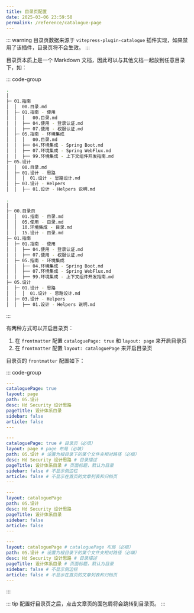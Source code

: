 ```yaml
---
title: 目录页配置
date: 2025-03-06 23:59:50
permalink: /reference/catalogue-page
---
```


::: warning
目录页数据来源于 `vitepress-plugin-catalogue` 插件实现，如果禁用了该插件，目录页将不会生效。
:::

目录页本质上是一个 Markdown 文档，因此可以与其他文档一起放到任意目录下，如：

::: code-group

```sh [当前文件夹] {4,10,15}
.
│
├─ 01.指南
│  │  00.目录.md
│  ├─ 01.指南 - 使用
│  │  │   00.目录.md
│  │  ├── 04.使用 - 登录认证.md
│  │  ├── 07.使用 - 权限认证.md
│  ├─ 05.指南 - 环境集成
│  │  │   00.目录.md
│  │  ├── 04.环境集成 - Spring Boot.md
│  │  ├── 07.环境集成 - Spring WebFlux.md
│  │  ├── 99.环境集成 - 上下文组件开发指南.md
├─ 05.设计
│  │  00.目录.md
│  ├─ 01.设计 - 思路
│  │  │  01.设计 - 思路设计.md
│  ├─ 03.设计 - Helpers
│  │  ├── 01.设计 - Helpers 说明.md
```

```sh [专门创建目录页文件夹] {3-7}
.
│
├─ 00.目录页
│  │  01.指南 - 目录.md
│  │  05.使用 - 目录.md
│  │  10.环境集成 - 目录.md
│  │  15.设计 - 目录.md
├─ 01.指南
│  ├─ 01.指南 - 使用
│  │  ├── 04.使用 - 登录认证.md
│  │  ├── 07.使用 - 权限认证.md
│  ├─ 05.指南 - 环境集成
│  │  ├── 04.环境集成 - Spring Boot.md
│  │  ├── 07.环境集成 - Spring WebFlux.md
│  │  ├── 99.环境集成 - 上下文组件开发指南.md
├─ 05.设计
│  ├─ 01.设计 - 思路
│  │  │  01.设计 - 思路设计.md
│  ├─ 03.设计 - Helpers
│  │  ├── 01.设计 - Helpers 说明.md
```

:::

有两种方式可以开启目录页：

1. 在 `frontmatter` 配置 `cataloguePage: true` 和 `layout: page` 来开启目录页
2. 在 `frontmatter` 配置 `layout: cataloguePage` 来开启目录页

目录页的 `frontmatter` 配置如下：

::: code-group

```yaml [方式 1]
---
cataloguePage: true
layout: page
path: 05.设计
desc: Hd Security 设计思路
pageTitle: 设计体系目录
sidebar: false
article: false
---
```

```yaml [方式 1 带注释]
---
cataloguePage: true # 目录页（必填）
layout: page # page 布局（必填）
path: 05.设计 # 设置为根目录下的某个文件夹相对路径（必填）
desc: Hd Security 设计思路 # 目录描述
pageTitle: 设计体系目录 # 页面标题，默认为目录
sidebar: false # 不显示侧边栏
article: false # 不显示在首页的文章列表和归档页
---
```

```yaml [方式 2]
---
layout: cataloguePage
path: 05.设计
desc: Hd Security 设计思路
pageTitle: 设计体系目录
sidebar: false
article: false
---
```

```yaml [方式 2 带注释]
---
layout: cataloguePage # cataloguePage 布局（必填）
path: 05.设计 # 设置为根目录下的某个文件夹相对路径（必填）
desc: Hd Security 设计思路 # 目录描述
pageTitle: 设计体系目录 # 页面标题，默认为目录
sidebar: false # 不显示侧边栏
article: false # 不显示在首页的文章列表和归档页
---
```

:::

::: tip
配置好目录页之后，点击文章页的面包屑将会跳转到目录页。
:::
